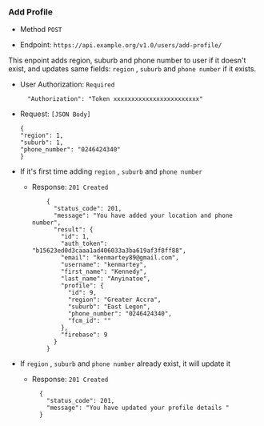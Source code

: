 
### Add Profile
- Method `POST`

- Endpoint: `https://api.example.org/v1.0/users/add-profile/`

This enpoint adds region, suburb and phone number to user if it doesn't exist, and updates same fields: ``region`` , ``suburb`` and  ``phone number`` if it exists.
  
  - User Authorization: ``Required`` 

          "Authorization": "Token xxxxxxxxxxxxxxxxxxxxxxxx"

  - Request: ``[JSON Body]``

        {
        "region": 1,
        "suburb": 1,
        "phone_number": "0246424340"
        }

- If it's first time adding ``region`` , ``suburb`` and ``phone number`` 

    - Response: ``201 Created``
      
              {
                "status_code": 201,
                "message": "You have added your location and phone number",
                "result": {
                  "id": 1,
                  "auth_token": "b15623ed0d3caaa1ad406033a3ba619af3f8ff88",
                  "email": "kenmartey89@gmail.com",
                  "username": "kenmartey",
                  "first_name": "Kennedy",
                  "last_name": "Anyinatoe",
                  "profile": {
                    "id": 9,
                    "region": "Greater Accra",
                    "suburb": "East Legon",
                    "phone_number": "0246424340",
                    "fcm_id": ""
                  },
                  "firebase": 9
                }
              }


- If ``region`` , ``suburb``  and ``phone number`` already exist, it will update it

    - Response: ``201 Created``

            {
              "status_code": 201,
              "message": "You have updated your profile details "
            }
